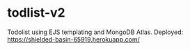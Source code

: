 # todlist-v2
Todolist using EJS templating and MongoDB Atlas. Deployed: https://shielded-basin-65919.herokuapp.com/
